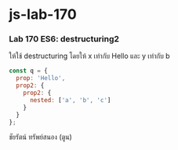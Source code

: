 # js-lab-170
### Lab 170 ES6: destructuring2
ให้ใช้ destructuring โดยให้ x เท่ากับ Hello และ y เท่ากับ b

```JavaScript
const q = {
  prop: 'Hello',
  prop2: {
    prop2: {
      nested: ['a', 'b', 'c']
    }
  }
};

```
ชัยรัตน์ ทรัพย์สนอง (ตูน)
